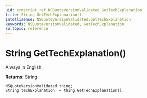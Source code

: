 ```yaml
---
uid: crmscript_ref_NSQuoteVersionValidated_GetTechExplanation
title: String GetTechExplanation()
intellisense: NSQuoteVersionValidated.GetTechExplanation
keywords: NSQuoteVersionValidated, GetTechExplanation
so.topic: reference
---
```


# String GetTechExplanation()

Always in English

**Returns:** String

```crmscript
NSQuoteVersionValidated thing;
String techExplanation  = thing.GetTechExplanation();
```

